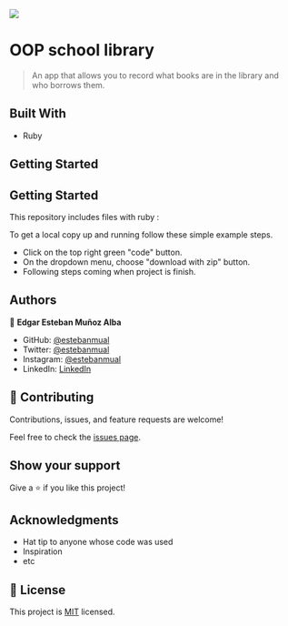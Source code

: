 ![](https://img.shields.io/badge/Microverse-blueviolet)

# OOP school library

> An app that allows you to record what books are in the library and who borrows them.


## Built With

- Ruby


## Getting Started

## Getting Started

This repository includes files with ruby :

To get a local copy up and running follow these simple example steps.

- Click on the top right green "code" button.
- On the dropdown menu, choose "download with zip" button.
- Following steps coming when project is finish.


## Authors

👤 **Edgar Esteban Muñoz Alba**

- GitHub: [@estebanmual](https://github.com/estebanmual)
- Twitter: [@estebanmual](https://twitter.com/estebanmual)
- Instagram: [@estebanmual](https://instagram.com/estebanmual)
- LinkedIn: [LinkedIn](https://linkedin.com/in/estebanmual)

## 🤝 Contributing

Contributions, issues, and feature requests are welcome!

Feel free to check the [issues page](../../issues/).

## Show your support

Give a ⭐️ if you like this project!

## Acknowledgments

- Hat tip to anyone whose code was used
- Inspiration
- etc

## 📝 License

This project is [MIT](./MIT.md) licensed.

